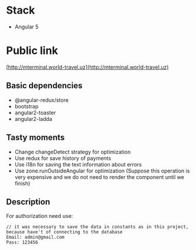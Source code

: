 # Stack
- Angular 5

# Public link
[http://mterminal.world-travel.uz](http://mterminal.world-travel.uz)

## Basic dependencies
- @angular-redux/store
- bootstrap
- angular2-toaster
- angular2-ladda

## Tasty moments
- Change changeDetect strategy for optimization
- Use redux for save history of payments
- Use i18n for saving the text information about errors
- Use zone.runOutsideAngular for optimization (Suppose this operation is very expensive and we do not need to render the component until we finish)

## Description
For authorization need use:
~~~
// it was necessary to save the data in constants as in this project, because have't of connecting to the database
Email: admin@gmail.com
Pass: 123456
~~~
